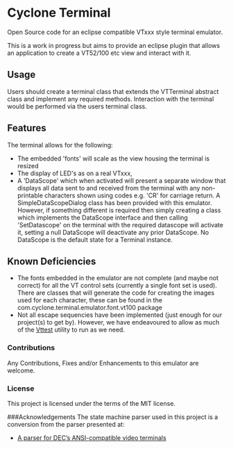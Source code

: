 # Cyclone Terminal

Open Source code for an eclipse compatible VTxxx style terminal emulator.

This is a work in progress but aims to provide an eclipse plugin that allows an 
application to create a VT52/100 etc view and interact with it.

## Usage
Users should create a terminal class that extends the VTTerminal abstract class and 
implement any required methods. Interaction with the terminal would be performed via 
the users terminal class.

## Features
The terminal allows for the following:
- The embedded 'fonts' will scale as the view housing the terminal is resized
- The display of LED's as on a real VTxxx,
- A 'DataScope' which when activated will present a separate window that displays
  all data sent to and received from the terminal with any non-printable characters
  shown using codes e.g. 'CR' for carriage return. A SimpleDataScopeDialog class
  has been provided with this emulator. However, if something different is required then
  simply creating a class which implements the DataScope interface and then calling 
  'SetDatascope' on the terminal with the required datascope will activate it, setting a null
  DataScope will deactivate any prior DataScope. 
  No DataScope is the default state for a Terminal instance.

## Known Deficiencies
- The fonts embedded in the emulator are not complete (and maybe not correct) for all the VT control 
  sets (currently a single font set is used).
  There are classes that will generate the code for creating the images used for each character, 
  these can be found in the com.cyclone.terminal.emulator.font.vt100 package
- Not all escape sequencies have been implemented (just enough for our project(s) to get by).
  However, we have endeavoured to allow as much of the [Vttest](https://invisible-island.net/vttest/#synopsis) 
  utility to run as we need.

### Contributions
Any Contributions, Fixes and/or Enhancements to this emulator are welcome.

### License
This project is licensed under the terms of the MIT license.


###Acknowledgements
The state machine parser used in this project is a conversion from the parser presented at:

- [A parser for DEC’s ANSI-compatible video terminals](https://www.vt100.net/emu/dec_ansi_parser)


